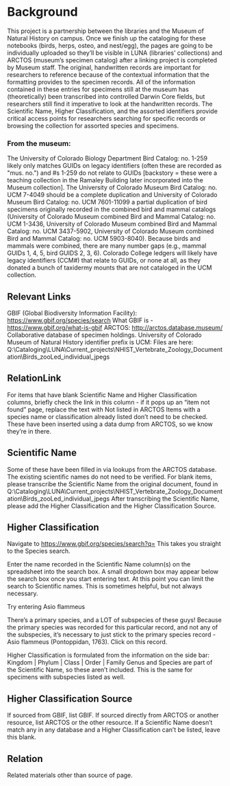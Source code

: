 # Background
This project is a partnership between the libraries and the Museum of Natural History on campus. Once we finish up the cataloging for these notebooks (birds, herps, osteo, and nest/egg), the pages are going to be individually uploaded so they’ll be visible in LUNA (libraries’ collections) and ARCTOS (museum’s specimen catalog) after a linking project is completed by Museum staff. The original, handwritten records are important for researchers to reference because of the contextual information that the formatting provides to the specimen records. All of the information contained in these entries for specimens still at the museum has (theoretically) been transcribed into controlled Darwin Core fields, but researchers still find it imperative to look at the handwritten records. The Scientific Name, Higher Classification, and the assorted identifiers provide critical access points for researchers searching for specific records or browsing the collection for assorted species and specimens. 

### From the museum:
The University of Colorado Biology Department Bird Catalog: no. 1-259 likely only matches GUIDs on legacy identifiers (often these are recorded  as "mus. no.") and #s 1-259 do not relate to GUIDs [backstory = these were a teaching collection in the Ramaley Building later incorporated into the Museum collection]. The University of Colorado Museum Bird Catalog: no. UCM 7-4049 should be a complete duplication and University of Colorado Museum Bird Catalog: no. UCM 7601-11099  a partial duplication of bird specimens originally recorded in the combined bird and mammal catalogs (University of Colorado Museum combined Bird and Mammal Catalog: no. UCM 1-3436, University of Colorado Museum combined Bird and Mammal Catalog: no. UCM 3437-5902, University of Colorado Museum combined Bird and Mammal Catalog: no. UCM 5903-8040). Because birds and mammals were combined, there are many number gaps (e.g., mammal GUIDs 1, 4, 5, bird GUIDS 2, 3, 6). Colorado College ledgers will likely have legacy identifiers (CCM#) that relate to GUIDs, or none at all, as they donated a bunch of taxidermy mounts that are not cataloged in the UCM collection.

## Relevant Links
GBIF (Global Biodiversity Information Facility): https://www.gbif.org/species/search
What GBIF is - https://www.gbif.org/what-is-gbif 
ARCTOS: http://arctos.database.museum/
Collaborative database of specimen holdings. 
University of Colorado Museum of Natural History identifier prefix is UCM:
Files are here: Q:\Cataloging\LUNA\Current_projects\NHIST_Vertebrate_Zoology_Documentation\Birds_zooLed_individual_jpegs
## RelationLink
For items that have blank Scientific Name and Higher Classification columns, briefly check the link in this column - if it pops up an “item not found” page, replace the text with Not listed in ARCTOS
Items with a species name or classification already listed don’t need to be checked. These have been inserted using a data dump from ARCTOS, so we know they’re in there. 
## Scientific Name
Some of these have been filled in via lookups from the ARCTOS database. The existing scientific names do not need to be verified.
For blank items, please transcribe the Scientific Name from the original document, found in Q:\Cataloging\LUNA\Current_projects\NHIST_Vertebrate_Zoology_Documentation\Birds_zooLed_individual_jpegs
After transcribing the Scientific Name, please add the Higher Classification and the Higher Classification Source.
## Higher Classification
Navigate to https://www.gbif.org/species/search?q=
This takes you straight to the Species search.


Enter the name recorded in the Scientific Name column(s) on the spreadsheet into the search box. 
A small dropdown box may appear below the search box once you start entering text. At this point you can limit the search to Scientific names. This is sometimes helpful, but not always necessary. 

Try entering Asio flammeus



There’s a primary species, and a LOT of subspecies of these guys!
Because the primary species was recorded for this particular record, and not any of the subspecies, it’s necessary to just stick to the primary species record - Asio flammeus (Pontoppidan, 1763). Click on this record.

Higher Classification is formulated from the information on the side bar:
Kingdom | Phylum | Class | Order | Family
Genus and Species are part of the Scientific Name, so these aren’t included.
This is the same for specimens with subspecies listed as well. 

## Higher Classification Source
If sourced from GBIF, list GBIF. If sourced directly from ARCTOS or another resource, list ARCTOS or the other resource. 
If a Scientific Name doesn’t match any in any database and a Higher Classification can’t be listed, leave this blank.

## Relation
Related materials other than source of page.
